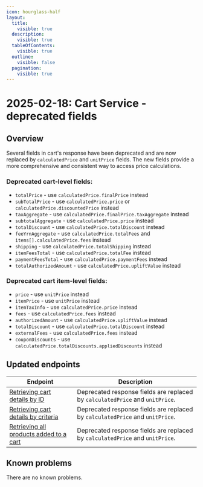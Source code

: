 ```yaml
---
icon: hourglass-half
layout:
  title:
    visible: true
  description:
    visible: true
  tableOfContents:
    visible: true
  outline:
    visible: false
  pagination:
    visible: true
---
```


# 2025-02-18: Cart Service - deprecated fields

## Overview

Several fields in cart's response have been deprecated and are now replaced by `calculatedPrice` and `unitPrice` fields. The new fields provide a more comprehensive and consistent way to access price calculations.

### Deprecated cart-level fields:
- `totalPrice` - use `calculatedPrice.finalPrice` instead
- `subTotalPrice` - use `calculatedPrice.price` or `calculatedPrice.discountedPrice` instead
- `taxAggregate` - use `calculatedPrice.finalPrice.taxAggregate` instead
- `subtotalAggregate` - use `calculatedPrice.price` instead
- `totalDiscount` - use `calculatedPrice.totalDiscount` instead
- `feeYrnAggregate` - use `calculatedPrice.totalFees` and `items[].calculatedPrice.fees` instead
- `shipping` - use `calculatedPrice.totalShipping` instead
- `itemFeesTotal` - use `calculatedPrice.totalFee` instead
- `paymentFeesTotal` - use `calculatedPrice.paymentFees` instead
- `totalAuthorizedAmount` - use `calculatedPrice.upliftValue` instead

### Deprecated cart item-level fields:
- `price` - use `unitPrice` instead
- `itemPrice` - use `unitPrice` instead
- `itemTaxInfo` - use `calculatedPrice.price` instead
- `fees` - use `calculatedPrice.fees` instead
- `authorizedAmount` - use `calculatedPrice.upliftValue` instead
- `totalDiscount` - use `calculatedPrice.totalDiscount` instead
- `externalFees` - use `calculatedPrice.fees` instead
- `couponDiscounts` - use `calculatedPrice.totalDiscounts.appliedDiscounts` instead

## Updated endpoints

| Endpoint                                                                                               | Description                                                              |
|--------------------------------------------------------------------------------------------------------|--------------------------------------------------------------------------|
| [Retrieving cart details by ID](https://developer.emporix.io/documentation-portal/api-references/checkout/cart/api-reference/carts#get-cart-tenant-carts-cartid)         | Deprecated response fields are replaced by `calculatedPrice` and `unitPrice`. |
| [Retrieving cart details by criteria](https://developer.emporix.io/documentation-portal/api-references/checkout/cart/api-reference/carts#get-cart-tenant-carts) | Deprecated response fields are replaced by `calculatedPrice` and `unitPrice`. |
| [Retrieving all products added to a cart](https://developer.emporix.io/documentation-portal/api-references/checkout/cart/api-reference/cart-items#get-cart-tenant-carts-cartid-items)           | Deprecated response fields are replaced by `calculatedPrice` and `unitPrice`. |

## Known problems

There are no known problems.